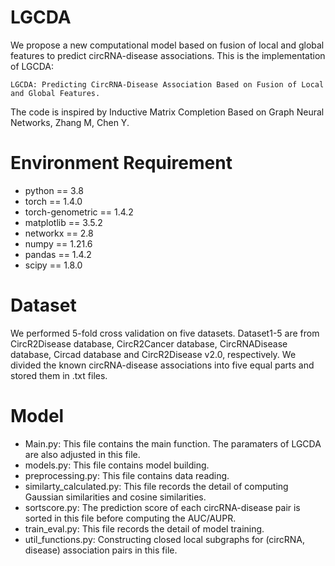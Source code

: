 # LGCDA
We propose a new computational model based on fusion of local and global features to predict circRNA-disease associations. This is the implementation of LGCDA:
```
LGCDA: Predicting CircRNA-Disease Association Based on Fusion of Local and Global Features.

```

The code is inspired by Inductive Matrix Completion Based on Graph Neural Networks, Zhang M, Chen Y.

# Environment Requirement
+ python == 3.8
+ torch == 1.4.0
+ torch-genometric == 1.4.2
+ matplotlib == 3.5.2
+ networkx == 2.8
+ numpy == 1.21.6
+ pandas == 1.4.2
+ scipy == 1.8.0


# Dataset
We performed 5-fold cross validation on five datasets. Dataset1-5 are from  CircR2Disease database, CircR2Cancer database, CircRNADisease database, Circad database and CircR2Disease v2.0, respectively. We divided the known circRNA-disease associations into five equal parts and stored them in .txt files.



# Model
+ Main.py: This file contains the main function. The paramaters of LGCDA are also adjusted in this file.
+ models.py: This file contains model building.
+ preprocessing.py: This file contains data reading.
+  similarty_calculated.py: This file records the detail of computing Gaussian similarities and cosine similarities.
+  sortscore.py: The prediction score of each circRNA-disease pair is sorted in this file before computing the AUC/AUPR.
+  train_eval.py: This file records the detail of model training.
+  util_functions.py: Constructing closed local subgraphs for (circRNA, disease) association pairs in this file.
